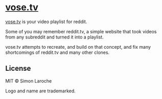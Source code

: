 # [vose.tv](https://vose.tv)

[vose.tv](https://vose.tv) is your video playlist for reddit.

Some of you may remember reddit.tv, a simple website that took videos from any subreddit and turned it into a playlist.

vose.tv attempts to recreate, and build on that concept, and fix many shortcomings of reddit.tv and many other clones.

## License

MIT © Simon Laroche

Logo and name are trademarked.
